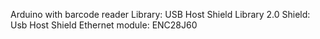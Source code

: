 Arduino with barcode reader
Library: USB Host Shield Library 2.0
Shield: Usb Host Shield
Ethernet module: ENC28J60 
